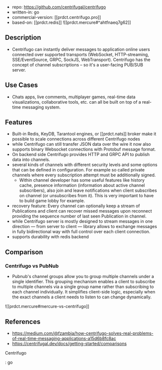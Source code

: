
- repo: https://github.com/centrifugal/centrifugo
- written-in: go
- commercial-version: [[prdct.centrifugo.pro]]
- based-on: [[prdct.redis]]
![[prdct.mercure#^ahtfnaeq7g62]]

## Description

- Centrifugo can instantly deliver messages to application online users connected over supported transports (WebSocket, HTTP-streaming, SSE/EventSource, GRPC, SockJS, WebTransport). Centrifugo has the concept of channel subscriptions – so it's a user-facing PUB/SUB server.

## Use Cases

- Chats apps, live comments, multiplayer games, real-time data visualizations, collaborative tools, etc. can all be built on top of a real-time messaging system.

## Features

- Built-in Redis, KeyDB, Tarantool engines, or [[prdct.nats]] broker make it possible to scale connections across different Centrifugo nodes
- while Centrifugo can still transfer JSON data over the wire it now also supports binary Websocket connections with Protobuf message format.
- On backend side Centrifugo provides HTTP and GRPC API to publish data into channels.
- several kinds of channels with different security levels and some options that can be defined in configuration. For example so called private channels where every subscription attempt must be additionally signed.
  - Within channel developer has some useful features like history cache, presence information (information about active channel subscribers), also join and leave notifications when client subscribes on channel (or unsubscribes from it). This is very important to have to build game lobby for example.
- recovery feature: Every channel can optionally keep a stream of Publications and client can recover missed messages upon reconnect providing the sequence number of last seen Publication in channel.
- while Centrifugo server is mostly designed to stream messages in one direction — from server to client — library allows to exchange messages in fully bidirectional way with full control over each client connection.
- supports durability with redis backend

## Comparison

### Centrifugo vs PubNub

- Pubnub's channel groups allow you to group multiple channels under a single identifier. This grouping mechanism enables a client to subscribe to multiple channels via a single group name rather than subscribing to each channel individually. It simplifies client-side logic, especially when the exact channels a client needs to listen to can change dynamically.


![[prdct.mercure#mercure-vs-centrifugo]]


## References

- https://medium.com/@fzambia/how-centrifugo-solves-real-problems-of-real-time-messaging-applications-a15d6b8fc8ac
- https://centrifugal.dev/docs/getting-started/comparisons

Centrifugo

: go